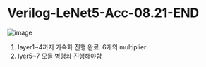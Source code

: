 # Verilog-LeNet5-Acc-08.21-END
![image](https://github.com/YunJoongChul/Verilog-LeNet5-Acc-08.21-END/assets/86291432/f710c44e-ad98-476a-8291-3c54e500312f)


1. layer1~4까지 가속화 진행 완료. 6개의 multiplier
2. lyer5~7 모듈 병령화 진행해야함
